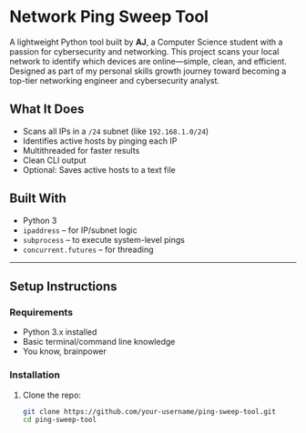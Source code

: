 # Network Ping Sweep Tool

A lightweight Python tool built by **AJ**, a Computer Science student with a passion for cybersecurity and networking. This project scans your local network to identify which devices are online—simple, clean, and efficient. Designed as part of my personal skills growth journey toward becoming a top-tier networking engineer and cybersecurity analyst.

## What It Does

- Scans all IPs in a `/24` subnet (like `192.168.1.0/24`)
- Identifies active hosts by pinging each IP
- Multithreaded for faster results
- Clean CLI output
- Optional: Saves active hosts to a text file

## Built With

- Python 3
- `ipaddress` – for IP/subnet logic
- `subprocess` – to execute system-level pings
- `concurrent.futures` – for threading

---

## Setup Instructions

### Requirements

- Python 3.x installed
- Basic terminal/command line knowledge
- You know, brainpower 

### Installation

1. Clone the repo:
   ```bash
   git clone https://github.com/your-username/ping-sweep-tool.git
   cd ping-sweep-tool

